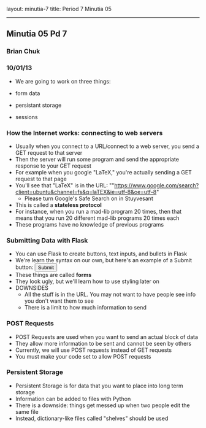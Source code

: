 layout: minutia-7
title: Period 7 Minutia 05

---

## Minutia 05 Pd 7
### Brian Chuk
### 10/01/13

* We are going to work on three things:

 * form data
 * persistant storage
 * sessions

### How the Internet works: connecting to web servers

* Usually when you connect to a URL/connect to a web server, you send a GET request to that server
* Then the server will run some program and send the appropriate response to your GET request
 * For example when you google "LaTeX," you're actually sending a GET request to that page
 * You'll see that "LaTeX" is in the URL: ""https://www.google.com/search?client=ubuntu&channel=fs&q=laTEX&ie=utf-8&oe=utf-8"
   * Please turn Google's Safe Search on in Stuyvesant
* This is called a <b> stateless protocol </b>
 * For instance, when you run a mad-lib program 20 times, then that means that you run 20 different mad-lib programs 20 times each
 * These programs have no knowledge of previous programs

### Submitting Data with Flask
* You can use Flask to create buttons, text inputs, and bullets in Flask
* We're learn the syntax on our own, but here's an example of a Submit button:
  	      <input type="submit" name="button" value="Submit">
* These things are called <b> forms </b>
* They look ugly, but we'll learn how to use styling later on
* DOWNSIDES
  * All the stuff is in the URL. You may not want to have people see info you don't want them to see
  * There is a limit to how much information to send

### POST Requests
* POST Requests are used when you want to send an actual block of data
* They allow more information to be sent and cannot be seen by others
* Currently, we will use POST requests instead of GET requests 
* You must make your code set to allow POST requests

### Persistent Storage 
    
* Persistent Storage is for data that you want to place into long term storage
* Information can be added to files with Python
* There is a downside: things get messed up when two people edit the same file
* Instead, dictionary-like files called "shelves" should be used
